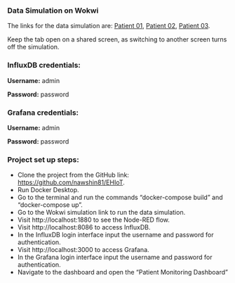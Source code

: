 ### Data Simulation on Wokwi ###

The links for the data simulation are:
[Patient 01](https://wokwi.com/projects/385760899767485441),
[Patient 02](https://wokwi.com/projects/387557103064099841),
[Patient 03](https://wokwi.com/projects/387557203386612737).

Keep the tab open on a shared screen, as switching to another screen turns off the simulation.

### InfluxDB credentials: ###

**Username:** admin

**Password:** password

### Grafana credentials: ###

**Username:** admin

**Password:** password

### Project set up steps: ###
- Clone the project from the GitHub link: https://github.com/nawshin81/EHIoT.
- Run Docker Desktop.
- Go to the terminal and run the commands “docker-compose build” and “docker-compose up”.
- Go to the Wokwi simulation link to run the data simulation.
- Visit http://localhost:1880 to see the Node-RED flow.
- Visit http://localhost:8086 to access InfluxDB.
- In the InfluxDB login interface input the username and password for authentication.
- Visit http://localhost:3000 to access Grafana.
- In the Grafana login interface input the username and password for authentication.
- Navigate to the dashboard and open the “Patient Monitoring Dashboard”

